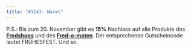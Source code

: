 ```yaml
---
title: "#1143: Wärmt"
---
```


P.S.: 
Bis zum 20. November gibt es <strong>15%</strong> Nachlass auf alle Produkte des <a href="http://fredshop.spreadshirt.net/de/DE/Shop"><strong>Fredshops</strong></a> und des <a href="http://fred-o-mat.spreadshirt.net/de/DE/Shop"><strong>Fred-o-maten</strong></a>.
Der entsprechende Gutscheincode lautet FRÜHESFEST.
Und so.

